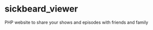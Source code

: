 sickbeard_viewer
================

PHP website to share your shows and episodes with friends and family